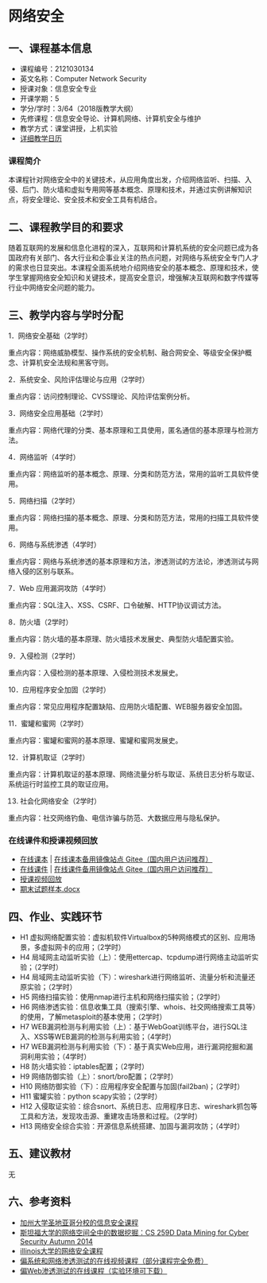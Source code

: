 # 网络安全

## 一、课程基本信息

* 课程编号：2121030134
* 英文名称：Computer Network Security
* 授课对象：信息安全专业
* 开课学期：5
* 学分/学时：3/64（2018版教学大纲）
* 先修课程：信息安全导论、计算机网络、计算机安全与维护
* 教学方式：课堂讲授，上机实验
* [详细教学日历](calendar.md)

### 课程简介

本课程针对网络安全中的关键技术，从应用角度出发，介绍网络监听、扫描、入侵、后门、防火墙和虚拟专用网等基本概念、原理和技术，并通过实例讲解知识点，将安全理论、安全技术和安全工具有机结合。

## 二、课程教学目的和要求

随着互联网的发展和信息化进程的深入，互联网和计算机系统的安全问题已成为各国政府有关部门、各大行业和企事业关注的热点问题，对网络与系统安全专门人才的需求也日显突出。本课程全面系统地介绍网络安全的基本概念、原理和技术，使学生掌握网络安全知识和关键技术，提高安全意识，增强解决互联网和数字传媒等行业中网络安全问题的能力。

## 三、教学内容与学时分配

1．网络安全基础（2学时）

重点内容：网络威胁模型、操作系统的安全机制、融合网安全、等级安全保护概念、计算机安全法规和黑客守则。

2．系统安全、风险评估理论与应用（2学时）

重点内容：访问控制理论、CVSS理论、风险评估案例分析。

3．网络安全应用基础（2学时）

重点内容：网络代理的分类、基本原理和工具使用，匿名通信的基本原理与检测方法。

4．网络监听（4学时）

重点内容：网络监听的基本概念、原理、分类和防范方法，常用的监听工具软件使用。

5．网络扫描（2学时）

重点内容：网络扫描的基本概念、原理、分类和防范方法，常用的扫描工具软件使用。

6．网络与系统渗透（4学时）

重点内容：网络与系统渗透的基本原理和方法，渗透测试的方法论，渗透测试与网络入侵的区别与联系。

7．Web 应用漏洞攻防（4学时）

重点内容：SQL注入、XSS、CSRF、口令破解、HTTP协议调试方法。

8．防火墙（2学时）

重点内容：防火墙的基本原理、防火墙技术发展史、典型防火墙配置实验。 

9．入侵检测（2学时）

重点内容：入侵检测的基本原理、入侵检测技术发展史。

10．应用程序安全加固（2学时）

重点内容：常见应用程序配置缺陷、应用防火墙配置、WEB服务器安全加固。

11．蜜罐和蜜网（2学时）

重点内容：蜜罐和蜜网的基本原理、蜜罐和蜜网发展史。

12．计算机取证（2学时）

重点内容：计算机取证的基本原理、网络流量分析与取证、系统日志分析与取证、系统运行时监控工具的取证应用。

13. 社会化网络安全（2学时）

重点内容：社交网络钓鱼、电信诈骗与防范、大数据应用与隐私保护。

### 在线课件和授课视频回放

- [在线课本](https://c4pr1c3.github.io/cuc-ns/) | [在线课本备用镜像站点 Gitee（国内用户访问推荐）](https://c4pr1c3.gitee.io/cuc-ns/)
- [在线课件](https://c4pr1c3.github.io/cuc-ns-ppt/) | [在线课件备用镜像站点 Gitee（国内用户访问推荐）](https://c4pr1c3.gitee.io/cuc-ns-ppt/)
- [授课视频回放](https://space.bilibili.com/388851616/channel/detail?cid=148204)
- [期末试题样本.docx](../../courses/Token.docx)

## 四、作业、实践环节

- H1  虚拟网络配置实验：虚拟机软件Virtualbox的5种网络模式的区别、应用场景，多虚拟网卡的应用；（2学时）
- H4  局域网主动监听实验（上）：使用ettercap、tcpdump进行网络主动监听实验；（2学时）
- H4  局域网主动监听实验（下）：wireshark进行网络监听、流量分析和流量还原实验；（2学时）
- H5  网络扫描实验：使用nmap进行主机和网络扫描实验；（2学时）
- H6  网络渗透实验：信息收集工具（搜索引擎、whois、社交网络搜索工具等）的使用，了解metasploit的基本使用；（2学时）
- H7  WEB漏洞检测与利用实验（上）：基于WebGoat训练平台，进行SQL注入、XSS等WEB漏洞的检测与利用实验；（4学时）
- H7  WEB漏洞检测与利用实验（下）：基于真实Web应用，进行漏洞挖掘和漏洞利用实验；（4学时）
- H8  防火墙实验：iptables配置；（2学时）
- H9  网络防御实验（上）：snort/bro配置；（2学时）
- H10 网络防御实验（下）：应用程序安全配置与加固(fail2ban)；（2学时）
- H11 蜜罐实验：python scapy实验；（2学时）
- H12 入侵取证实验：综合snort、系统日志、应用程序日志、wireshark抓包等工具和方法，发现攻击源、重建攻击场景和过程。（2学时）
- H13 网络安全综合实验：开源信息系统搭建、加固与漏洞攻防；（4学时）

## 五、建议教材

无

## 六、参考资料

* [加州大学圣地亚哥分校的信息安全课程](https://cseweb.ucsd.edu/classes/fa12/cse127-a/syllabus.html)
* [斯坦福大学的网络空间全中的数据挖掘：CS 259D Data Mining for Cyber Security Autumn 2014](http://web.stanford.edu/class/cs259d/)
* [illinois大学的网络安全课程](http://caesar.web.engr.illinois.edu/courses/CS598.S13/syllabus.html)
* [偏系统和网络渗透测试的在线视频课程（部分课程完全免费）](http://www.pentesteracademy.com/)
* [偏Web渗透测试的在线课程（实验环境可下载）](http://pentesterlab.com/)

